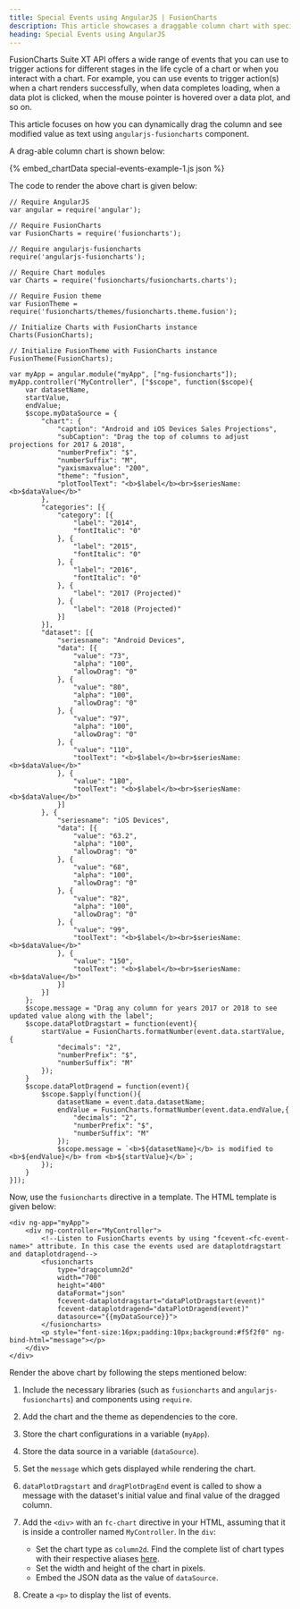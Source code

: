 ```yaml
---
title: Special Events using AngularJS | FusionCharts
description: This article showcases a draggable column chart with special events.
heading: Special Events using AngularJS
---
```


FusionCharts Suite XT API offers a wide range of events that you can use to trigger actions for different stages in the life cycle of a chart or when you interact with a chart. For example, you can use events to trigger action(s) when a chart renders successfully, when data completes loading, when a data plot is clicked, when the mouse pointer is hovered over a data plot, and so on.

This article focuses on how you can dynamically drag the column and see modified value as text using `angularjs-fusioncharts` component.

A drag-able column chart is shown below:

{% embed_chartData special-events-example-1.js json %}

The code to render the above chart is given below:

```
// Require AngularJS 
var angular = require('angular');

// Require FusionCharts 
var FusionCharts = require('fusioncharts');

// Require angularjs-fusioncharts 
require('angularjs-fusioncharts');

// Require Chart modules 
var Charts = require('fusioncharts/fusioncharts.charts');

// Require Fusion theme
var FusionTheme = require('fusioncharts/themes/fusioncharts.theme.fusion');

// Initialize Charts with FusionCharts instance
Charts(FusionCharts);

// Initialize FusionTheme with FusionCharts instance
FusionTheme(FusionCharts);

var myApp = angular.module("myApp", ["ng-fusioncharts"]);
myApp.controller("MyController", ["$scope", function($scope){
	var datasetName,
    startValue,
    endValue;      
    $scope.myDataSource = {
		"chart": {
	        "caption": "Android and iOS Devices Sales Projections",
	        "subCaption": "Drag the top of columns to adjust projections for 2017 & 2018",
	        "numberPrefix": "$",
	        "numberSuffix": "M",
	        "yaxismaxvalue": "200",
	        "theme": "fusion",
	        "plotToolText": "<b>$label</b><br>$seriesName: <b>$dataValue</b>"
      	},
      	"categories": [{
        	"category": [{
          		"label": "2014",
          		"fontItalic": "0"
        	}, {
          		"label": "2015",
          		"fontItalic": "0"
        	}, {
          		"label": "2016",
          		"fontItalic": "0"
        	}, {
          		"label": "2017 (Projected)"
        	}, {
          		"label": "2018 (Projected)"
        	}]
      	}],
      	"dataset": [{
        	"seriesname": "Android Devices",
        	"data": [{
				"value": "73",
				"alpha": "100",
				"allowDrag": "0"
        	}, {
          		"value": "80",
          		"alpha": "100",
          		"allowDrag": "0"
        	}, {
				"value": "97",
				"alpha": "100",
				"allowDrag": "0"
        	}, {
          		"value": "110",
          		"toolText": "<b>$label</b><br>$seriesName: <b>$dataValue</b>"
        	}, {
          		"value": "180",
          		"toolText": "<b>$label</b><br>$seriesName: <b>$dataValue</b>"
        	}]
      	}, {
        	"seriesname": "iOS Devices",
			"data": [{
				"value": "63.2",
				"alpha": "100",
				"allowDrag": "0"
			}, {
				"value": "68",
				"alpha": "100",
				"allowDrag": "0"
			}, {
				"value": "82",
				"alpha": "100",
				"allowDrag": "0"
			}, {
			  	"value": "99",
			  	"toolText": "<b>$label</b><br>$seriesName: <b>$dataValue</b>"
			}, {
			  	"value": "150",
			  	"toolText": "<b>$label</b><br>$seriesName: <b>$dataValue</b>"
			}]
		}]
	};
    $scope.message = "Drag any column for years 2017 or 2018 to see updated value along with the label"; 
    $scope.dataPlotDragstart = function(event){
    	startValue = FusionCharts.formatNumber(event.data.startValue, {
			"decimals": "2",
			"numberPrefix": "$",
			"numberSuffix": "M"
        });     
    }
    $scope.dataPlotDragend = function(event){ 
		$scope.$apply(function(){
        	datasetName = event.data.datasetName;
        	endValue = FusionCharts.formatNumber(event.data.endValue,{
				"decimals": "2",
				"numberPrefix": "$",
				"numberSuffix": "M"
         	});
         	$scope.message = `<b>${datasetName}</b> is modified to <b>${endValue}</b> from <b>${startValue}</b>`;
      	});
    }
}]);
```

Now, use the `fusioncharts` directive in a template. The HTML template is given below:

```
<div ng-app="myApp">
  	<div ng-controller="MyController">
	  	<!--Listen to FusionCharts events by using "fcevent-<fc-event-name>" attribute. In this case the events used are dataplotdragstart and dataplotdragend-->   
	    <fusioncharts
			type="dragcolumn2d"
			width="700"
			height="400"
			dataFormat="json"
			fcevent-dataplotdragstart="dataPlotDragstart(event)"
			fcevent-dataplotdragend="dataPlotDragend(event)"
			datasource="{{myDataSource}}">
	    </fusioncharts>
	    <p style="font-size:16px;padding:10px;background:#f5f2f0" ng-bind-html="message"></p>
  	</div>
</div>
```

Render the above chart by following the steps mentioned below:

1. Include the necessary libraries (such as `fusioncharts` and `angularjs-fusioncharts`) and components using `require`.

2. Add the chart and the theme as dependencies to the core.

3. Store the chart configurations in a variable (`myApp`).

4. Store the data source in a variable (`dataSource`).

5. Set the `message` which gets displayed while rendering the chart.

6. `dataPlotDragstart` and `dragPlotDragEnd` event is called to show a message with the dataset's initial value and final value of the dragged column.

7. Add the `<div>` with an `fc-chart` directive in your HTML, assuming that it is inside a controller named `MyController`. In the `div`:
    * Set the chart type as `column2d`. Find the complete list of chart types with their respective aliases [here](https://www.fusioncharts.com/dev/chart-guide/list-of-charts).
    * Set the width and height of the chart in pixels.
    * Embed the JSON data as the value of `dataSource`.

8. Create a `<p>` to display the list of events.